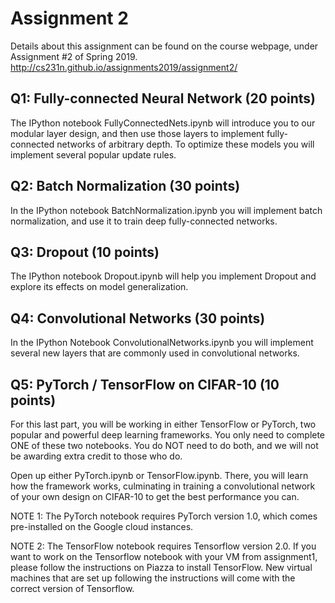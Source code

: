 # Assignment 2
Details about this assignment can be found on the course webpage, under Assignment #2 of Spring 2019. http://cs231n.github.io/assignments2019/assignment2/

## Q1: Fully-connected Neural Network (20 points)
The IPython notebook FullyConnectedNets.ipynb will introduce you to our modular layer design, and then use those layers to implement fully-connected networks of arbitrary depth. To optimize these models you will implement several popular update rules.

## Q2: Batch Normalization (30 points)
In the IPython notebook BatchNormalization.ipynb you will implement batch normalization, and use it to train deep fully-connected networks.

## Q3: Dropout (10 points)
The IPython notebook Dropout.ipynb will help you implement Dropout and explore its effects on model generalization.

## Q4: Convolutional Networks (30 points)
In the IPython Notebook ConvolutionalNetworks.ipynb you will implement several new layers that are commonly used in convolutional networks.

## Q5: PyTorch / TensorFlow on CIFAR-10 (10 points)
For this last part, you will be working in either TensorFlow or PyTorch, two popular and powerful deep learning frameworks. You only need to complete ONE of these two notebooks. You do NOT need to do both, and we will not be awarding extra credit to those who do.

Open up either PyTorch.ipynb or TensorFlow.ipynb. There, you will learn how the framework works, culminating in training a convolutional network of your own design on CIFAR-10 to get the best performance you can.

NOTE 1: The PyTorch notebook requires PyTorch version 1.0, which comes pre-installed on the Google cloud instances.

NOTE 2: The TensorFlow notebook requires Tensorflow version 2.0. If you want to work on the Tensorflow notebook with your VM from assignment1, please follow the instructions on Piazza to install TensorFlow. New virtual machines that are set up following the instructions will come with the correct version of Tensorflow.
